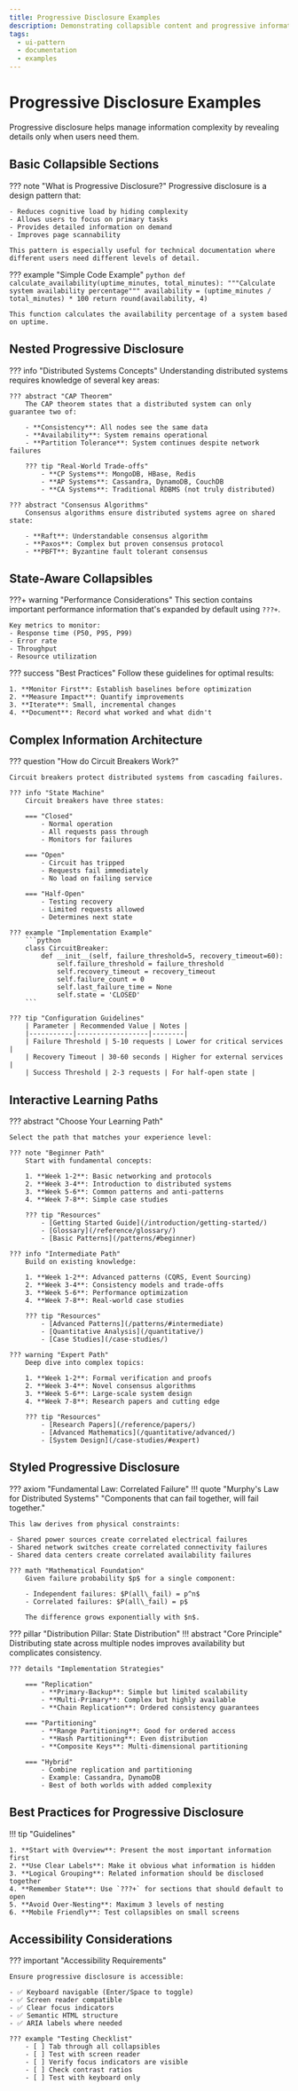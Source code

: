 ```yaml
---
title: Progressive Disclosure Examples
description: Demonstrating collapsible content and progressive information reveal
tags:
  - ui-pattern
  - documentation
  - examples
---
```


# Progressive Disclosure Examples

Progressive disclosure helps manage information complexity by revealing details only when users need them.

## Basic Collapsible Sections

??? note "What is Progressive Disclosure?"
    Progressive disclosure is a design pattern that:
    
    - Reduces cognitive load by hiding complexity
    - Allows users to focus on primary tasks
    - Provides detailed information on demand
    - Improves page scannability
    
    This pattern is especially useful for technical documentation where different users need different levels of detail.

??? example "Simple Code Example"
    ```python
    def calculate_availability(uptime_minutes, total_minutes):
        """Calculate system availability percentage"""
        availability = (uptime_minutes / total_minutes) * 100
        return round(availability, 4)
    ```
    
    This function calculates the availability percentage of a system based on uptime.

## Nested Progressive Disclosure

??? info "Distributed Systems Concepts"
    Understanding distributed systems requires knowledge of several key areas:
    
    ??? abstract "CAP Theorem"
        The CAP theorem states that a distributed system can only guarantee two of:
        
        - **Consistency**: All nodes see the same data
        - **Availability**: System remains operational
        - **Partition Tolerance**: System continues despite network failures
        
        ??? tip "Real-World Trade-offs"
            - **CP Systems**: MongoDB, HBase, Redis
            - **AP Systems**: Cassandra, DynamoDB, CouchDB
            - **CA Systems**: Traditional RDBMS (not truly distributed)

    ??? abstract "Consensus Algorithms"
        Consensus algorithms ensure distributed systems agree on shared state:
        
        - **Raft**: Understandable consensus algorithm
        - **Paxos**: Complex but proven consensus protocol
        - **PBFT**: Byzantine fault tolerant consensus

## State-Aware Collapsibles

???+ warning "Performance Considerations"
    This section contains important performance information that's expanded by default using `???+`.
    
    Key metrics to monitor:
    - Response time (P50, P95, P99)
    - Error rate
    - Throughput
    - Resource utilization

??? success "Best Practices" 
    Follow these guidelines for optimal results:
    
    1. **Monitor First**: Establish baselines before optimization
    2. **Measure Impact**: Quantify improvements
    3. **Iterate**: Small, incremental changes
    4. **Document**: Record what worked and what didn't

## Complex Information Architecture

??? question "How do Circuit Breakers Work?"
    
    Circuit breakers protect distributed systems from cascading failures.
    
    ??? info "State Machine"
        Circuit breakers have three states:
        
        === "Closed"
            - Normal operation
            - All requests pass through
            - Monitors for failures
            
        === "Open"
            - Circuit has tripped
            - Requests fail immediately
            - No load on failing service
            
        === "Half-Open"
            - Testing recovery
            - Limited requests allowed
            - Determines next state
    
    ??? example "Implementation Example"
        ```python
        class CircuitBreaker:
            def __init__(self, failure_threshold=5, recovery_timeout=60):
                self.failure_threshold = failure_threshold
                self.recovery_timeout = recovery_timeout
                self.failure_count = 0
                self.last_failure_time = None
                self.state = 'CLOSED'
        ```
    
    ??? tip "Configuration Guidelines"
        | Parameter | Recommended Value | Notes |
        |-----------|------------------|--------|
        | Failure Threshold | 5-10 requests | Lower for critical services |
        | Recovery Timeout | 30-60 seconds | Higher for external services |
        | Success Threshold | 2-3 requests | For half-open state |

## Interactive Learning Paths

??? abstract "Choose Your Learning Path"
    
    Select the path that matches your experience level:
    
    ??? note "Beginner Path"
        Start with fundamental concepts:
        
        1. **Week 1-2**: Basic networking and protocols
        2. **Week 3-4**: Introduction to distributed systems
        3. **Week 5-6**: Common patterns and anti-patterns
        4. **Week 7-8**: Simple case studies
        
        ??? tip "Resources"
            - [Getting Started Guide](/introduction/getting-started/)
            - [Glossary](/reference/glossary/)
            - [Basic Patterns](/patterns/#beginner)
    
    ??? info "Intermediate Path" 
        Build on existing knowledge:
        
        1. **Week 1-2**: Advanced patterns (CQRS, Event Sourcing)
        2. **Week 3-4**: Consistency models and trade-offs
        3. **Week 5-6**: Performance optimization
        4. **Week 7-8**: Real-world case studies
        
        ??? tip "Resources"
            - [Advanced Patterns](/patterns/#intermediate)
            - [Quantitative Analysis](/quantitative/)
            - [Case Studies](/case-studies/)
    
    ??? warning "Expert Path"
        Deep dive into complex topics:
        
        1. **Week 1-2**: Formal verification and proofs
        2. **Week 3-4**: Novel consensus algorithms
        3. **Week 5-6**: Large-scale system design
        4. **Week 7-8**: Research papers and cutting edge
        
        ??? tip "Resources"
            - [Research Papers](/reference/papers/)
            - [Advanced Mathematics](/quantitative/advanced/)
            - [System Design](/case-studies/#expert)

## Styled Progressive Disclosure

??? axiom "Fundamental Law: Correlated Failure"
    !!! quote "Murphy's Law for Distributed Systems"
        "Components that can fail together, will fail together."
    
    This law derives from physical constraints:
    
    - Shared power sources create correlated electrical failures
    - Shared network switches create correlated connectivity failures  
    - Shared data centers create correlated availability failures
    
    ??? math "Mathematical Foundation"
        Given failure probability $p$ for a single component:
        
        - Independent failures: $P(all\_fail) = p^n$
        - Correlated failures: $P(all\_fail) = p$
        
        The difference grows exponentially with $n$.

??? pillar "Distribution Pillar: State Distribution"
    !!! abstract "Core Principle"
        Distributing state across multiple nodes improves availability but complicates consistency.
    
    ??? details "Implementation Strategies"
        
        === "Replication"
            - **Primary-Backup**: Simple but limited scalability
            - **Multi-Primary**: Complex but highly available
            - **Chain Replication**: Ordered consistency guarantees
        
        === "Partitioning"
            - **Range Partitioning**: Good for ordered access
            - **Hash Partitioning**: Even distribution
            - **Composite Keys**: Multi-dimensional partitioning
        
        === "Hybrid"
            - Combine replication and partitioning
            - Example: Cassandra, DynamoDB
            - Best of both worlds with added complexity

## Best Practices for Progressive Disclosure

!!! tip "Guidelines"
    
    1. **Start with Overview**: Present the most important information first
    2. **Use Clear Labels**: Make it obvious what information is hidden
    3. **Logical Grouping**: Related information should be disclosed together
    4. **Remember State**: Use `???+` for sections that should default to open
    5. **Avoid Over-Nesting**: Maximum 3 levels of nesting
    6. **Mobile Friendly**: Test collapsibles on small screens

## Accessibility Considerations

??? important "Accessibility Requirements"
    
    Ensure progressive disclosure is accessible:
    
    - ✅ Keyboard navigable (Enter/Space to toggle)
    - ✅ Screen reader compatible
    - ✅ Clear focus indicators
    - ✅ Semantic HTML structure
    - ✅ ARIA labels where needed
    
    ??? example "Testing Checklist"
        - [ ] Tab through all collapsibles
        - [ ] Test with screen reader
        - [ ] Verify focus indicators are visible
        - [ ] Check contrast ratios
        - [ ] Test with keyboard only